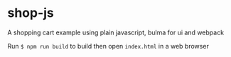 # shop-js

A shopping cart example using plain javascript, bulma for ui and webpack

Run `$ npm run build` to build then open `index.html` in a web browser
